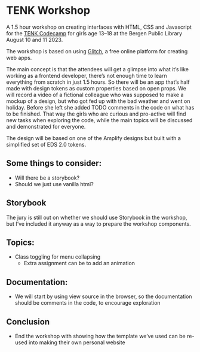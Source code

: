 # TENK Workshop

A 1.5 hour workshop on creating interfaces with HTML, CSS and Javascript for the [TENK Codecamp](https://tenknorge.com/tenk-tech-camp) for girls age 13–18 at the Bergen Public Library August 10 and 11 2023.

The workshop is based on using [Glitch](https://glitch.com/), a free online platform for creating web apps.

The main concept is that the attendees will get a glimpse into what it’s like working as a frontend developer, there’s not enough time to learn everything from scratch in just 1.5 hours. So there will be an app that’s half made with design tokens as custom properties based on open props. We will record a video of a fictional colleague who was supposed to make a mockup of a design, but who got fed up with the bad weather and went on holiday. Before she left she added TODO comments in the code on what has to be finished. That way the girls who are curious and pro-active will find new tasks when exploring the code, while the main topics will be discussed and demonstrated for everyone.

The design will be based on one of the Amplify designs but built with a simplified set of EDS 2.0 tokens. 

## Some things to consider:
- Will there be a storybook?
- Should we just use vanilla html?

## Storybook
The jury is still out on whether we should use Storybook in the workshop, but I’ve included it anyway as a way to prepare the workshop components.

## Topics:
- Class toggling for menu collapsing
  - Extra assignment can be to add an animation

## Documentation:
- We will start by using view source in the browser, so the documentation should be comments in the code, to encourage exploration

## Conclusion
- End the workshop with showing how the template we’ve used can be re-used into making their own personal website
